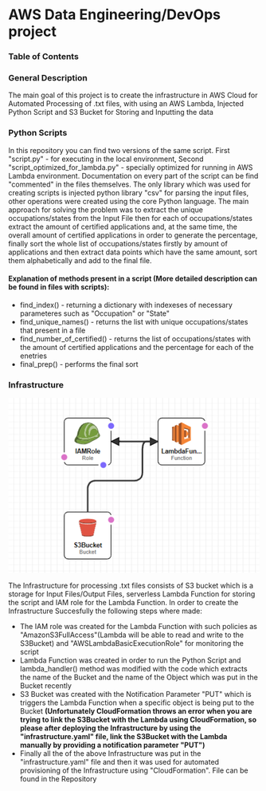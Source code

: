 # AWS Data Engineering/DevOps project

### Table of Contents

### General Description 

The main goal of this project is to create the infrastructure in AWS Cloud for
Automated Processing of .txt files, with using an AWS Lambda, Injected Python Script and S3 Bucket for Storing
and Inputting the data


### Python Scripts

In this repository you can find two versions of the same script. First "script.py" - for executing in the local environment, Second "script_optimized_for_lambda.py" - specially optimized for running
in AWS Lambda environment. Documentation on every part of the script can be find "commented" in the files themselves. The only library which was used for creating scripts is injected python library "csv"
for parsing the input files, other operations were created using the core Python language. The main approach for solving the problem was to extract the unique occupations/states from the Input File then 
for each of occupations/states extract the amount of certified applications and, at the same time, the overall amount of certified applications in order to generate the percentage, finally sort the whole 
list of occupations/states firstly by amount of applications and then extract data points which have the same amount, sort them alphabetically and add to the final file. 

 
#### Explanation of methods present in a script (More detailed description can be found in files with scripts):
* find_index() - returning a dictionary with indexeses of necessary parameteres such as "Occupation" or "State"
* find_unique_names() - returns the list with unique occupations/states that present in a file 
* find_number_of_certified() - returns the list of occupations/states with the amount of certified applications and the percentage for each of the enetries
* final_prep() - performs the final sort 

### Infrastructure
![Screenshot](Infrastructure.png)

The Infrastructure for processing .txt files consists of S3 bucket which is a storage for Input Files/Output Files, serverless Lambda Function for storing the script and IAM role for the Lambda 
Function. In order to create the Infrastructure Succesfully the following steps where made:
* The IAM role was created for the Lambda Function with such policies as "AmazonS3FullAccess"(Lambda will be able to read and write to the S3Bucket) and "AWSLambdaBasicExecutionRole" for monitoring the 
script
* Lambda Function was created in order to run the Python Script and lambda_handler() method was modified with the code which extracts the name of the Bucket and the name of the Object which was put in the Bucket
recently 
* S3 Bucket was created with the Notification Parameter "PUT" which is triggers the Lambda Function when a specific object is being put to the Bucket **(Unfortunately CloudFormation throws an error when you
are trying to link the S3Bucket with the Lambda using CloudFormation, so please after deploying the Infrastructure by using the "infrastructure.yaml" file, link the S3Bucket with the Lambda manually by providing a notification parameter "PUT")**
* Finally all the of the above Infrastructure was put in the "infrastructure.yaml" file and then it was used for automated provisioning of the Infrastructure using "CloudFormation". File can be found in the 
Repository
 

